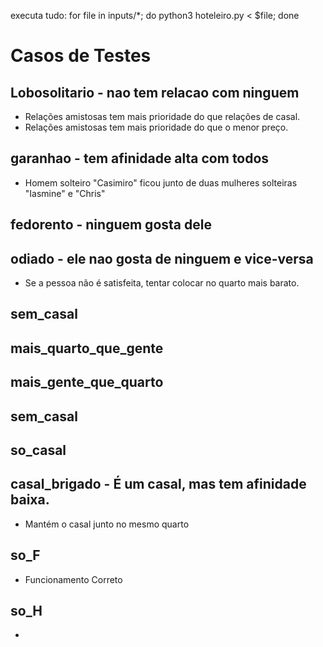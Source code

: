 executa tudo: for file in inputs/*; do python3 hoteleiro.py < $file; done 


# Casos de Testes

## Lobosolitario - nao tem relacao com ninguem
- Relações amistosas tem mais prioridade do que relações de casal.
- Relações amistosas tem mais prioridade do que o menor preço.

## garanhao - tem afinidade alta com todos
- Homem solteiro "Casimiro" ficou junto de duas mulheres solteiras "Iasmine" e "Chris"

## fedorento - ninguem gosta dele

## odiado - ele nao gosta de ninguem e vice-versa
- Se a pessoa não é satisfeita, tentar colocar no quarto mais barato.

## sem_casal

## mais_quarto_que_gente

## mais_gente_que_quarto

## sem_casal

## so_casal

## casal_brigado - É um casal, mas tem afinidade baixa.
- Mantém o casal junto no mesmo quarto

## so_F
- Funcionamento Correto
## so_H
-